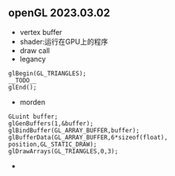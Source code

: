 openGL
2023.03.02
---

- vertex buffer  
- shader:运行在GPU上的程序  
- draw call  
- legancy 
```
glBegin(GL_TRIANGLES);
__TODO__
glEnd();
```  
- morden  
```
GLuint buffer;
glGenBuffers(1,&buffer);
glBindBuffer(GL_ARRAY_BUFFER,buffer);
glBufferData(GL_ARRAY_BUFFER,6*sizeof(float), position,GL_STATIC_DRAW);
glDrawArrays(GL_TRIANGLES,0,3);
```
- 
